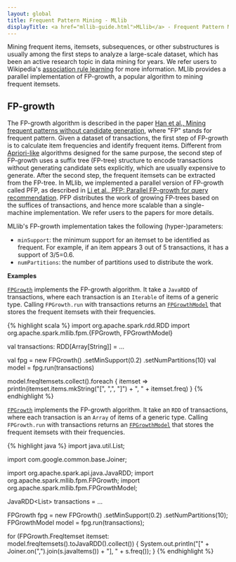```yaml
---
layout: global
title: Frequent Pattern Mining - MLlib
displayTitle: <a href="mllib-guide.html">MLlib</a> - Frequent Pattern Mining
---
```


Mining frequent items, itemsets, subsequences, or other substructures is usually among the
first steps to analyze a large-scale dataset, which has been an active research topic in
data mining for years.
We refer users to Wikipedia's [association rule learning](http://en.wikipedia.org/wiki/Association_rule_learning)
for more information.
MLlib provides a parallel implementation of FP-growth,
a popular algorithm to mining frequent itemsets.

## FP-growth

The FP-growth algorithm is described in the paper
[Han et al., Mining frequent patterns without candidate generation](http://dx.doi.org/10.1145/335191.335372),
where "FP" stands for frequent pattern.
Given a dataset of transactions, the first step of FP-growth is to calculate item frequencies and identify frequent items.
Different from [Apriori-like](http://en.wikipedia.org/wiki/Apriori_algorithm) algorithms designed for the same purpose,
the second step of FP-growth uses a suffix tree (FP-tree) structure to encode transactions without generating candidate sets
explicitly, which are usually expensive to generate.
After the second step, the frequent itemsets can be extracted from the FP-tree.
In MLlib, we implemented a parallel version of FP-growth called PFP,
as described in [Li et al., PFP: Parallel FP-growth for query recommendation](http://dx.doi.org/10.1145/1454008.1454027).
PFP distributes the work of growing FP-trees based on the suffices of transactions,
and hence more scalable than a single-machine implementation.
We refer users to the papers for more details.

MLlib's FP-growth implementation takes the following (hyper-)parameters:

* `minSupport`: the minimum support for an itemset to be identified as frequent.
  For example, if an item appears 3 out of 5 transactions, it has a support of 3/5=0.6.
* `numPartitions`: the number of partitions used to distribute the work.

**Examples**

<div class="codetabs">
<div data-lang="scala" markdown="1">

[`FPGrowth`](api/java/org/apache/spark/mllib/fpm/FPGrowth.html) implements the
FP-growth algorithm.
It take a `JavaRDD` of transactions, where each transaction is an `Iterable` of items of a generic type.
Calling `FPGrowth.run` with transactions returns an
[`FPGrowthModel`](api/java/org/apache/spark/mllib/fpm/FPGrowthModel.html)
that stores the frequent itemsets with their frequencies.

{% highlight scala %}
import org.apache.spark.rdd.RDD
import org.apache.spark.mllib.fpm.{FPGrowth, FPGrowthModel}

val transactions: RDD[Array[String]] = ...

val fpg = new FPGrowth()
  .setMinSupport(0.2)
  .setNumPartitions(10)
val model = fpg.run(transactions)

model.freqItemsets.collect().foreach { itemset =>
  println(itemset.items.mkString("[", ",", "]") + ", " + itemset.freq)
}
{% endhighlight %}

</div>

<div data-lang="java" markdown="1">

[`FPGrowth`](api/java/org/apache/spark/mllib/fpm/FPGrowth.html) implements the
FP-growth algorithm.
It take an `RDD` of transactions, where each transaction is an `Array` of items of a generic type.
Calling `FPGrowth.run` with transactions returns an
[`FPGrowthModel`](api/java/org/apache/spark/mllib/fpm/FPGrowthModel.html)
that stores the frequent itemsets with their frequencies.

{% highlight java %}
import java.util.List;

import com.google.common.base.Joiner;

import org.apache.spark.api.java.JavaRDD;
import org.apache.spark.mllib.fpm.FPGrowth;
import org.apache.spark.mllib.fpm.FPGrowthModel;

JavaRDD<List<String>> transactions = ...

FPGrowth fpg = new FPGrowth()
  .setMinSupport(0.2)
  .setNumPartitions(10);
FPGrowthModel<String> model = fpg.run(transactions);

for (FPGrowth.FreqItemset<String> itemset: model.freqItemsets().toJavaRDD().collect()) {
   System.out.println("[" + Joiner.on(",").join(s.javaItems()) + "], " + s.freq());
}
{% endhighlight %}

</div>
</div>
